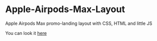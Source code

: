 # Apple-Airpods-Max-Layout
Apple Airpods Max promo-landing layout with CSS, HTML and little JS

You can look it <a href="https://vorosh1loff.github.io/airpods/" target="_blank">here</a>


